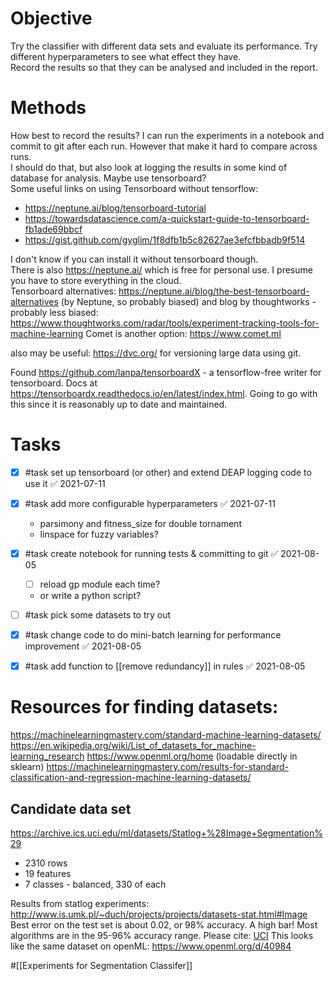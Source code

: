 # Objective
Try the classifier with different data sets and evaluate its performance.  Try different hyperparameters to see what effect they have.  
Record the results so that they can be analysed and included in the report.

# Methods
How best to record the results?
I can run the experiments in a notebook and commit to git after each run.  However that make it hard to compare across runs.  
I should do that, but also look at logging the results in some kind of database for analysis.   Maybe use tensorboard?  
Some useful links on using Tensorboard without tensorflow:
- https://neptune.ai/blog/tensorboard-tutorial
- https://towardsdatascience.com/a-quickstart-guide-to-tensorboard-fb1ade69bbcf
- https://gist.github.com/gyglim/1f8dfb1b5c82627ae3efcfbbadb9f514

I don't know if you can install it without tensorboard though.  
There is also https://neptune.ai/ which is free for personal use.  I presume you have to store everything in the cloud.  
Tensorboard alternatives:
https://neptune.ai/blog/the-best-tensorboard-alternatives
(by Neptune, so probably biased)
and blog by thoughtworks - probably less biased:
https://www.thoughtworks.com/radar/tools/experiment-tracking-tools-for-machine-learning
Comet is another option: https://www.comet.ml

also may be useful:  https://dvc.org/ for versioning large data using git.  

Found https://github.com/lanpa/tensorboardX - a tensorflow-free writer for tensorboard.   Docs at https://tensorboardx.readthedocs.io/en/latest/index.html.  Going to go with this since it is reasonably up to date and maintained.


# Tasks 
- [x] #task set up tensorboard (or other) and extend DEAP logging code to use it ✅ 2021-07-11
- [x] #task add more configurable hyperparameters ✅ 2021-07-11
    - parsimony and fitness_size for double tornament
    - linspace for fuzzy variables?
- [x] #task create notebook for running tests & committing to git ✅ 2021-08-05
    - [ ] reload gp module each time?
    - or write a python script?
- [ ] #task pick some datasets to try out
- [x] #task change code to do mini-batch learning for performance improvement ✅ 2021-08-05
- [x] #task add function to [[remove redundancy]] in rules ✅ 2021-08-05


#  Resources for finding datasets:
https://machinelearningmastery.com/standard-machine-learning-datasets/
https://en.wikipedia.org/wiki/List_of_datasets_for_machine-learning_research
https://www.openml.org/home (loadable directly in sklearn)
https://machinelearningmastery.com/results-for-standard-classification-and-regression-machine-learning-datasets/

## Candidate data set
https://archive.ics.uci.edu/ml/datasets/Statlog+%28Image+Segmentation%29
 - 2310 rows
 - 19 features
 - 7 classes - balanced, 330 of each

Results from statlog experiments:
http://www.is.umk.pl/~duch/projects/projects/datasets-stat.html#Image
Best error on the test set is about 0.02, or 98% accuracy.  A high bar!  Most algorithms are in the 95-96% accuracy range.
Please cite: [UCI](http://archive.ics.uci.edu/ml/citation_policy.html)
This looks like the same dataset on openML: https://www.openml.org/d/40984

#[[Experiments for Segmentation Classifer]]

